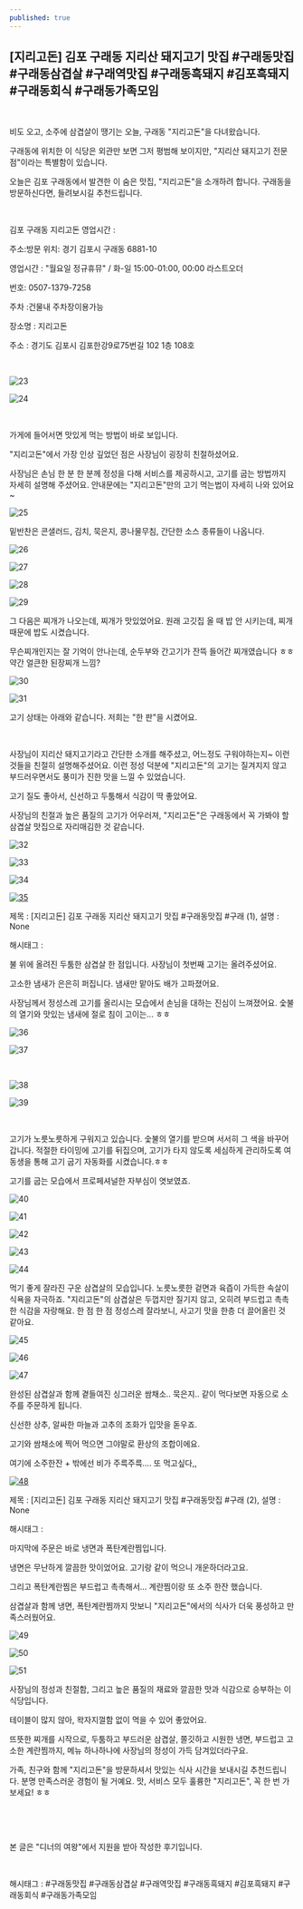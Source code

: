 ```yaml
---
published: true
---
```

## [지리고돈] 김포 구래동 지리산 돼지고기 맛집 #구래동맛집 #구래동삼겹살 #구래역맛집 #구래동흑돼지 #김포흑돼지 #구래동회식 #구래동가족모임

​

비도 오고, 소주에 삼겹살이 땡기는 오늘, 구래동 "지리고돈"을 다녀왔습니다.

구래동에 위치한 이 식당은 외관만 보면 그저 평범해 보이지만, "지리산 돼지고기 전문점"이라는 특별함이 있습니다.

오늘은 김포 구래동에서 발견한 이 숨은 맛집, "지리고돈"을 소개하려 합니다. 구래동을 방문하신다면, 들려보시길 추천드립니다.

​

김포 구래동 지리고돈 영업시간 :

주소:방문 위치: 경기 김포시 구래동 6881-10

영업시간 : "월요일 정규휴뮤" / 화-일 15:00-01:00, 00:00 라스트오더

번호: 0507-1379-7258

주차 :건물내 주차장이용가능

장소명 : 지리고돈

주소 : 경기도 김포시 김포한강9로75번길 102 1층 108호

​

![23](/assets/img/223393952948/23.png)

![24](/assets/img/223393952948/24.png)

​

가게에 들어서면 맛있게 먹는 방법이 바로 보입니다.

"지리고돈"에서 가장 인상 깊었던 점은 사장님이 굉장히 친절하셨어요.

사장님은 손님 한 분 한 분께 정성을 다해 서비스를 제공하시고, 고기를 굽는 방법까지 자세히 설명해 주셨어요. 안내문에는 "지리고돈"만의 고기 먹는법이 자세히 나와 있어요~

![25](/assets/img/223393952948/25.png)

밑반찬은 콘샐러드, 김치, 묵은지, 콩나물무침, 간단한 소스 종류들이 나옵니다.

![26](/assets/img/223393952948/26.png)

![27](/assets/img/223393952948/27.png)

![28](/assets/img/223393952948/28.png)

![29](/assets/img/223393952948/29.png)

그 다음은 찌개가 나오는데, 찌개가 맛있었어요. 원래 고깃집 올 때 밥 안 시키는데, 찌개 때문에 밥도 시켰습니다.

무슨찌개인지는 잘 기억이 안나는데, 순두부와 간고기가 잔뜩 들어간 찌개였습니다 ㅎㅎ 약간 얼큰한 된장찌개 느낌?

![30](/assets/img/223393952948/30.png)

![31](/assets/img/223393952948/31.png)

고기 상태는 아래와 같습니다. 저희는 "한 판"을 시켰어요.

​

사장님이 지리산 돼지고기라고 간단한 소개를 해주셨고, 어느정도 구워야하는지~ 이런것들을 친절히 설명해주셨어요. 이런 정성 덕분에 "지리고돈"의 고기는 질겨지지 않고 부드러우면서도 풍미가 진한 맛을 느낄 수 있었습니다.

고기 질도 좋아서, 신선하고 두툼해서 식감이 딱 좋았어요.

사장님의 친절과 높은 품질의 고기가 어우러져, "지리고돈"은 구래동에서 꼭 가봐야 할 삼겹살 맛집으로 자리매김한 것 같습니다.

![32](/assets/img/223393952948/32.png)

![33](/assets/img/223393952948/33.png)

![34](/assets/img/223393952948/34.png)

[![35](https://phinf.pstatic.net/image.nmv/blog_2024_03_24_540/31fd1d19-e9c3-11ee-a0d9-b4055dcdfd62_01.jpg)](/assets/img/223393952948/35.mp4)

제목 : [지리고돈] 김포 구래동 지리산 돼지고기 맛집 #구래동맛집 #구래 (1), 설명 : None

해시태그 : 

불 위에 올려진 두툼한 삼겹살 한 점입니다. 사장님이 첫번째 고기는 올려주셨어요.

고소한 냄새가 은은히 퍼집니다. 냄새만 맡아도 배가 고파졌어요.

사장님께서 정성스레 고기를 올리시는 모습에서 손님을 대하는 진심이 느껴졌어요. 숯불의 열기와 맛있는 냄새에 절로 침이 고이는... ㅎㅎ

![36](/assets/img/223393952948/36.png)

![37](/assets/img/223393952948/37.png)

​

![38](/assets/img/223393952948/38.png)

![39](/assets/img/223393952948/39.png)

​

고기가 노릇노릇하게 구워지고 있습니다. 숯불의 열기를 받으며 서서히 그 색을 바꾸어 갑니다. 적절한 타이밍에 고기를 뒤집으며, 고기가 타지 않도록 세심하게 관리하도록 여동생을 통해 고기 굽기 자동화를 시켰습니다.ㅎㅎ

고기를 굽는 모습에서 프로페셔널한 자부심이 엿보였죠.

![40](/assets/img/223393952948/40.png)

![41](/assets/img/223393952948/41.png)

![42](/assets/img/223393952948/42.png)

![43](/assets/img/223393952948/43.png)

![44](/assets/img/223393952948/44.png)

먹기 좋게 잘라진 구운 삼겹살의 모습입니다. 노릇노릇한 겉면과 육즙이 가득한 속살이 식욕을 자극하죠. "지리고돈"의 삼겹살은 두껍지만 질기지 않고, 오히려 부드럽고 촉촉한 식감을 자랑해요. 한 점 한 점 정성스레 잘라보니, 사고기 맛을 한층 더 끌어올린 것 같아요.

![45](/assets/img/223393952948/45.png)

![46](/assets/img/223393952948/46.png)

![47](/assets/img/223393952948/47.png)

완성된 삼겹살과 함께 곁들여진 싱그러운 쌈채소.. 묵은지.. 같이 먹다보면 자동으로 소주를 주문하게 됩니다.

신선한 상추, 알싸한 마늘과 고추의 조화가 입맛을 돋우죠.

고기와 쌈채소에 찍어 먹으면 그야말로 환상의 조합이에요.

여기에 소주한잔 + 밖에선 비가 주륵주륵.... 또 먹고싶다,,

[![48](https://phinf.pstatic.net/image.nmv/blog_2024_03_24_1713/31f7ec30-e9c3-11ee-b6a5-b4055dad8ad3_01.jpg)](/assets/img/223393952948/48.mp4)

제목 : [지리고돈] 김포 구래동 지리산 돼지고기 맛집 #구래동맛집 #구래 (2), 설명 : None

해시태그 : 

마지막에 주문은 바로 냉면과 폭탄계란찜입니다.

냉면은 무난하게 깔끔한 맛이었어요. 고기랑 같이 먹으니 개운하더라고요.

그리고 폭탄계란찜은 부드럽고 촉촉해서... 계란찜이랑 또 소주 한잔 했습니다.

삼겹살과 함께 냉면, 폭탄계란찜까지 맛보니 "지리고돈"에서의 식사가 더욱 풍성하고 만족스러웠어요.

![49](/assets/img/223393952948/49.png)

![50](/assets/img/223393952948/50.png)

![51](/assets/img/223393952948/51.png)

사장님의 정성과 친절함, 그리고 높은 품질의 재료와 깔끔한 맛과 식감으로 승부하는 이 식당입니다.

테이블이 많지 않아, 왁자지껄함 없이 먹을 수 있어 좋았어요.

뜨뜻한 찌개를 시작으로, 두툼하고 부드러운 삼겹살, 쫄깃하고 시원한 냉면, 부드럽고 고소한 계란찜까지, 메뉴 하나하나에 사장님의 정성이 가득 담겨있더라구요.

가족, 친구와 함께 "지리고돈"을 방문하셔서 맛있는 식사 시간을 보내시길 추천드립니다. 분명 만족스러운 경험이 될 거예요. 맛, 서비스 모두 훌륭한 "지리고돈", 꼭 한 번 가보세요! ㅎㅎ

​

​

본 글은 "디너의 여왕"에서 지원을 받아 작성한 후기입니다.

​

 해시태그 : #구래동맛집 #구래동삼겹살 #구래역맛집 #구래동흑돼지 #김포흑돼지 #구래동회식 #구래동가족모임
